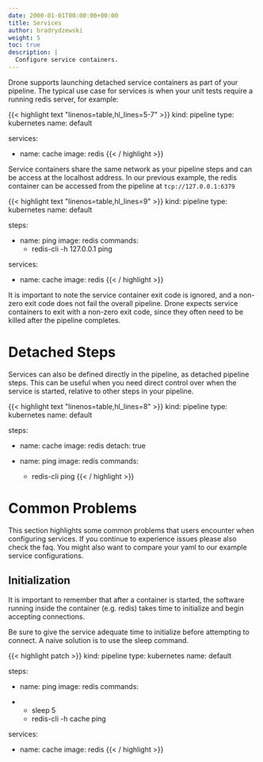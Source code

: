 ```yaml
---
date: 2000-01-01T00:00:00+00:00
title: Services
author: bradrydzewski
weight: 5
toc: true
description: |
  Configure service containers.
---
```


Drone supports launching detached service containers as part of your pipeline. The typical use case for services is when your unit tests require a running redis server, for example:

{{< highlight text "linenos=table,hl_lines=5-7" >}}
kind: pipeline
type: kubernetes
name: default

services:
- name: cache
  image: redis
{{< / highlight >}}

Service containers share the same network as your pipeline steps and can be access at the localhost address. In our previous example, the redis container can be accessed from the pipeline at `tcp://127.0.0.1:6379`

{{< highlight text "linenos=table,hl_lines=9" >}}
kind: pipeline
type: kubernetes
name: default

steps:
- name: ping
  image: redis
  commands:
  - redis-cli -h 127.0.0.1 ping

services:
- name: cache
  image: redis
{{< / highlight >}}

It is important to note the service container exit code is ignored, and a non-zero exit code does not fail the overall pipeline. Drone expects service containers to exit with a non-zero exit code, since they often need to be killed after the pipeline completes.

# Detached Steps

Services can also be defined directly in the pipeline, as detached pipeline steps. This can be useful when you need direct control over when the service is started, relative to other steps in your pipeline.

{{< highlight text "linenos=table,hl_lines=8" >}}
kind: pipeline
type: kubernetes
name: default

steps:
- name: cache
  image: redis
  detach: true

- name: ping
  image: redis
  commands:
  - redis-cli ping
{{< / highlight >}}

# Common Problems

This section highlights some common problems that users encounter when configuring services. If you continue to experience issues please also check the faq. You might also want to compare your yaml to our example service configurations.

## Initialization

It is important to remember that after a container is started, the software running inside the container (e.g. redis) takes time to initialize and begin accepting connections.

Be sure to give the service adequate time to initialize before attempting to connect. A naive solution is to use the sleep command.

{{< highlight patch >}}
kind: pipeline
type: kubernetes
name: default

steps:
  - name: ping
    image: redis
    commands:
+   - sleep 5
    - redis-cli -h cache ping

services:
  - name: cache
    image: redis
{{< / highlight >}}
